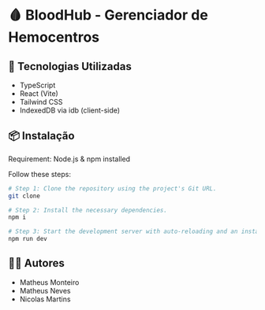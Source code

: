 # 🩸 BloodHub - Gerenciador de Hemocentros

## 🔧 Tecnologias Utilizadas
 - TypeScript
 - React (Vite)
 - Tailwind CSS
 - IndexedDB via idb (client-side)

## 📦 Instalação

Requirement: Node.js & npm installed

Follow these steps:

```sh
# Step 1: Clone the repository using the project's Git URL.
git clone 

# Step 2: Install the necessary dependencies.
npm i

# Step 3: Start the development server with auto-reloading and an instant preview.
npm run dev
```

## 🧑‍💻 Autores
 - Matheus Monteiro
 - Matheus Neves
 - Nicolas Martins
